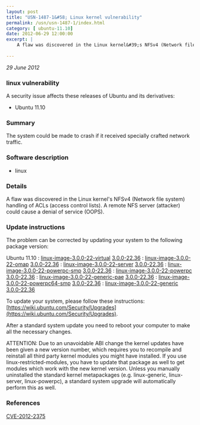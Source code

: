 ```yaml
---
layout: post
title: "USN-1487-1&#58; Linux kernel vulnerability"
permalink: /usn/usn-1487-1/index.html
category: [ ubuntu-11.10]
date: 2012-06-29 12:00:00
excerpt: |
    A flaw was discovered in the Linux kernel&#39;s NFSv4 (Network file system) handling of ACLs (access control lists). A remote NFS server (attacker) could cause a denial of service (OOPS). 
    
--- 
```

 
 

*29 June 2012*

### linux vulnerability

A security issue affects these releases of Ubuntu and its derivatives:

* Ubuntu 11.10

### Summary

The system could be made to crash if it received specially crafted network traffic.

### Software description

* linux 

### Details

A flaw was discovered in the Linux kernel&#39;s NFSv4 (Network file system) handling of ACLs (access control lists). A remote NFS server (attacker) could cause a denial of service (OOPS). 

### Update instructions

The problem can be corrected by updating your system to the following package version:

Ubuntu 11.10
 : [linux-image-3.0.0-22-virtual](https://launchpad.net/ubuntu/+source/linux) <span> [3.0.0-22.36](https://launchpad.net/ubuntu/+source/linux/3.0.0-22.36) </span> 
 : [linux-image-3.0.0-22-omap](https://launchpad.net/ubuntu/+source/linux) <span> [3.0.0-22.36](https://launchpad.net/ubuntu/+source/linux/3.0.0-22.36) </span> 
 : [linux-image-3.0.0-22-server](https://launchpad.net/ubuntu/+source/linux) <span> [3.0.0-22.36](https://launchpad.net/ubuntu/+source/linux/3.0.0-22.36) </span> 
 : [linux-image-3.0.0-22-powerpc-smp](https://launchpad.net/ubuntu/+source/linux) <span> [3.0.0-22.36](https://launchpad.net/ubuntu/+source/linux/3.0.0-22.36) </span> 
 : [linux-image-3.0.0-22-powerpc](https://launchpad.net/ubuntu/+source/linux) <span> [3.0.0-22.36](https://launchpad.net/ubuntu/+source/linux/3.0.0-22.36) </span> 
 : [linux-image-3.0.0-22-generic-pae](https://launchpad.net/ubuntu/+source/linux) <span> [3.0.0-22.36](https://launchpad.net/ubuntu/+source/linux/3.0.0-22.36) </span> 
 : [linux-image-3.0.0-22-powerpc64-smp](https://launchpad.net/ubuntu/+source/linux) <span> [3.0.0-22.36](https://launchpad.net/ubuntu/+source/linux/3.0.0-22.36) </span> 
 : [linux-image-3.0.0-22-generic](https://launchpad.net/ubuntu/+source/linux) <span> [3.0.0-22.36](https://launchpad.net/ubuntu/+source/linux/3.0.0-22.36) </span> 

To update your system, please follow these instructions: [https://wiki.ubuntu.com/Security/Upgrades](https://wiki.ubuntu.com/Security/Upgrades).

After a standard system update you need to reboot your computer to make all the necessary changes.

ATTENTION: Due to an unavoidable ABI change the kernel updates have been given a new version number, which requires you to recompile and reinstall all third party kernel modules you might have installed. If you use linux-restricted-modules, you have to update that package as well to get modules which work with the new kernel version. Unless you manually uninstalled the standard kernel metapackages (e.g. linux-generic, linux-server, linux-powerpc), a standard system upgrade will automatically perform this as well. 

### References

 
 [CVE-2012-2375](http://people.ubuntu.com/~ubuntu-security/cve/CVE-2012-2375)
 

